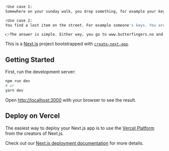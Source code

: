 ```bash 
☝️Use case 1:
Somewhere on your sunday walk, you drop something, for example your keys. You come home and panic begins to spread. What di you do?
```
```bash 
✌️Use case 2: 
You find a lost item on the street. For example someone's keys. You are unsure what to do with them, because how will the one who lost them be able to get them back? What do you do?
```
```bash 
👉The answer is simple. Either way, you go to www.butterfingers.no and all will be good!
```


This is a [Next.js](https://nextjs.org/) project bootstrapped with [`create-next-app`](https://github.com/vercel/next.js/tree/canary/packages/create-next-app).

## Getting Started

First, run the development server:

```bash
npm run dev
# or
yarn dev
```

Open [http://localhost:3000](http://localhost:3000) with your browser to see the result.

## Deploy on Vercel

The easiest way to deploy your Next.js app is to use the [Vercel Platform](https://vercel.com/new?utm_medium=default-template&filter=next.js&utm_source=create-next-app&utm_campaign=create-next-app-readme) from the creators of Next.js.

Check out our [Next.js deployment documentation](https://nextjs.org/docs/deployment) for more details.
